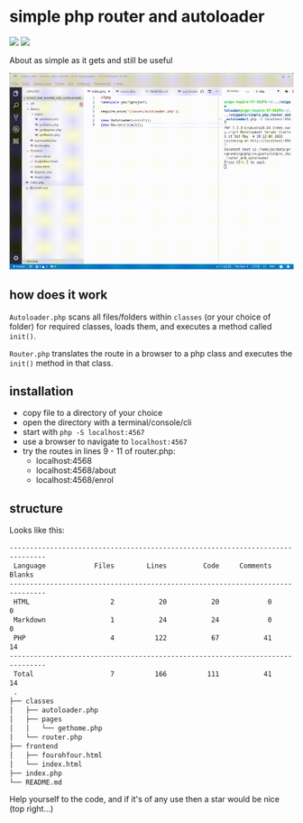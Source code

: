 # simple php router and autoloader

![](https://img.shields.io/badge/licence-free-green.svg) ![](https://img.shields.io/badge/frameworks-none-green.svg)

About as simple as it gets and still be useful

![](demo.gif)

## how does it work

`Autoloader.php` scans all files/folders within `classes` (or your choice of folder) for required classes, loads them, and executes a method called `init()`.

`Router.php` translates the route in a browser to a php class and executes the `init()` method in that class.

## installation

* copy file to a directory of your choice
* open the directory with a terminal/console/cli
* start with `php -S localhost:4567`
* use a browser to navigate to `localhost:4567`
* try the routes in lines 9 - 11 of router.php:
	* localhost:4568
	* localhost:4568/about
	* localhost:4568/enrol

## structure

Looks like this:
```
-------------------------------------------------------------------------------
 Language            Files        Lines         Code     Comments       Blanks
-------------------------------------------------------------------------------
 HTML                    2           20           20            0            0
 Markdown                1           24           24            0            0
 PHP                     4          122           67           41           14
-------------------------------------------------------------------------------
 Total                   7          166          111           41           14
 .
├── classes
│   ├── autoloader.php
│   ├── pages
│   │   └── gethome.php
│   └── router.php
├── frontend
│   ├── fourohfour.html
│   └── index.html
├── index.php
└── README.md
 ```
Help yourself to the code, and if it's of any use then a star would be nice (top right...)
